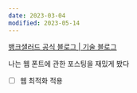 ```yaml
---
date: 2023-03-04
modified: 2023-05-14
---
```


[뱅크샐러드 공식 블로그 | 기술 블로그](https://blog.banksalad.com/tech/)

나는 웹 폰트에 관한 포스팅을 재밌게 봤다

- [ ] 웹 최적화 적용
